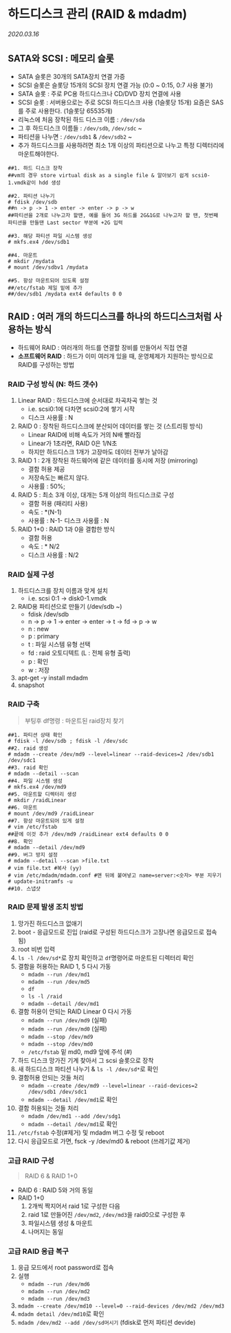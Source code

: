 # 하드디스크 관리 (RAID & mdadm)

###### 2020.03.16

## SATA와 SCSI : 메모리 슬롯
- SATA 슬롯은 30개의 SATA장치 연결 가증
- SCSI 슬롯은 슬롯당 15개의 SCSI 장치 연결 가능 (0:0 ~ 0:15, 0:7 사용 불가)
- SATA 슬롯 : 주로 PC용 하드디스크나 CD/DVD 장치 연결에 사용
- SCSI 슬롯 : 서버용으로는 주로 SCSI 하드디스크 사용 (1슬롯당 15개)
            요즘은 SAS를 주로 사용한다. (1슬롯당 65535개)<br />
- 리눅스에 처음 장착된 하드 디스크 이름 : `/dev/sda`
- 그 후 하드디스크 이름들 : `/dev/sdb`, `/dev/sdc` ~
- 파티션을 나누면 : `/dev/sdb1` & `/dev/sdb2` ~
- 추가 하드디스크를 사용하려면 최소 1개 이상의 파티션으로 나누고 특정 디렉터리에 마운트해야한다.
```shell
##1. 하드 디스크 장착
##vm의 경우 store virtual disk as a single file & 알아보기 쉽게 scsi0-1.vmdk같이 hdd 생성

##2. 파티션 나누기
# fdisk /dev/sdb
##n -> p -> 1 -> enter -> enter -> p -> w
##파티션을 2개로 나누고자 할땐, 예를 들어 3G 하드롤 2G&1G로 나누고자 할 땐, 첫번째 파티션을 만들땐 Last sector 부분에 +2G 입력

##3. 해당 파티션 파일 시스템 생성
# mkfs.ex4 /dev/sdb1

##4. 마운트
# mkdir /mydata
# mount /dev/sdbv1 /mydata

##5. 항상 마운트되어 있도록 설정
##/etc/fstab 제일 밑에 추가
##/dev/sdb1 /mydata ext4 defaults 0 0
```

## RAID : 여러 개의 하드디스크를 하나의 하드디스크처럼 사용하는 방식
- 하드웨어 RAID : 여러개의 하드를 연결할 장비를 만들어서 직접 연결
- **소프트웨어 RAID** : 하드가 이미 여러개 있을 때, 운영체제가 지원하는 방식으로 RAID를 구성하는 방법

### RAID 구성 방식 (N: 하드 갯수)
1. Linear RAID : 하드디스크에 순서대로 차곡차곡 쌓는 것
   - i.e. scsi0:1에 다차면 scsi0:2에 쌓기 시작
   - 디스크 사용률 : N
2. RAID 0 : 장착된 하드디스크에 분산되어 데이터를 쌓는 것 (스트리핑 방식)
   - Linear RAID에 비해 속도가 거의 N배 빨라짐
   - Linear가 1초라면, RAID 0은 1/N초
   - 하지만 하드디스크 1개가 고장마도 데이터 전부가 날아감
3. RAID 1 : 2개 장착된 하드웨어에 같은 데이터를 동시에 저장 (mirroring)
   - 결함 허용 제공
   - 저장속도는 빠르지 않다.
   - 사용률 : 50%;
4. RAID 5 : 최소 3개 이상, 대개는 5개 이상의 하드디스크로 구성
   - 결함 허용 (패리티 사용)
   - 속도 : *(N-1)
   - 사용률 : N-1- 디스크 사용률 : N
5. RAID 1+0 : RAID 1과 0을 결합한 방식
   - 결함 허용
   - 속도 : * N/2
   - 디스크 사용률 : N/2

### RAID 실제 구성

1. 하드디스크를 장치 이름과 맞게 설치
   - i.e. scsi 0:1  ->  disk0-1.vmdk
2. RAID용 파티션으로 만들기 (/dev/sdb ~)
   - fdisk /dev/sdb
   - n -> p -> 1 -> enter -> enter -> t -> fd -> p -> w
   - n : new
   - p : primary
   - t : 파일 시스템 유형 선택
   - fd : raid 오토디텍트 (L : 전체 유형 출력)
   - p : 확인
   - w : 저장
3. apt-get -y install mdadm
4. snapshot

### RAID 구축
> 부팅후 df명령 : 마운트된 raid장치 찾기
```shell
##1. 파티션 상태 확인
# fdisk -l /dev/sdb ; fdisk -l /dev/sdc
##2. raid 생성
# mdadm --create /dev/md9 --level=linear --raid-devices=2 /dev/sdb1 /dev/sdc1
##3. raid 확인
# mdadm --detail --scan
##4. 파일 시스템 생성
# mkfs.ex4 /dev/md9
##5. 마운트할 디렉터리 생성
# mkdir /raidLinear
##6. 마운트
# mount /dev/md9 /raidLinear
##7. 항상 마운트되어 있게 설정
# vim /etc/fstab
##끝에 이것 추가 /dev/md9 /raidLinear ext4 defaults 0 0
##8. 확인
# mdadm --detail /dev/md9
##9. 버그 방지 설정
# mdadm --detail --scan >file.txt
# vim file.txt #복사 (yy)
# vim /etc/mdadm/mdadm.conf #맨 뒤에 붙여넣고 name=server:<숫자> 부분 지우기
# update-initramfs -u
##10. 스냅샷
```

### RAID 문제 발생 조치 방법
1. 망가진 하드디스크 없애기
2. boot - 응급모드로 진입 (raid로 구성된 하드디스크가 고장나면 응급모드로 접속됨)
3. root 비번 입력
4. `ls -l /dev/sd*`로 장치 확인하고 `df`명령어로 마운트된 디렉터리 확인
5. 결함을 허용하는 RAID 1, 5 다시 가동
    - `mdadm --run /dev/md1`
    - `mdadm --run /dev/md5`
    - `df`
    - `ls -l /raid`
    - `mdadm --detail /dev/md1`
6. 결함 허용이 안되는 RAID Linear 0 다시 가동
    - `mdadm --run /dev/md9` (실패)
    - `mdadm --run /dev/md0` (실패)
    - `mdadm --stop /dev/md9`
    - `mdadm --stop /dev/md0`
    - `/etc/fstab` 밑 md0, md9 앞에 주석 (#)
7. 하드 디스크 망가진 기계 찾아서 그 scsi 슬롯으로 장착
8. 새 하드디스크 파티션 나누기 & `ls -l /dev/sd*`로 확인
9. 결함허용 안되는 것들 처리
    - `mdadm --create /dev/md9 --level=linear --raid-devices=2 /dev/sdb1 /dev/sdc1`
    - `mdadm --detail /dev/md1`로 확인
10. 결함 허용되는 것들 처리
    - `mdadm /dev/md1 --add /dev/sdg1`
    - `mdadm --detail /dev/md1`로 확인
11. `/etc/fstab` 수정(#제거) 및 mdadm 버그 수정 및 reboot
12. 다시 응급모드로 가면, fsck -y /dev/md0 & reboot (쓰레기값 제거)


### 고급 RAID 구성
> RAID 6 & RAID 1+0
- RAID 6 : RAID 5와 거의 동일 
- RAID 1+0
  1. 2개씩 짝지어서 raid 1로 구성한 다음
  2. raid 1로 만들어진 `/dev/md2`, `/dev/md3`을 raid0으로 구성한 후
  3. 파일시스템 생성 & 마운트
  4. 나머지는 동일
   

### 고급 RAID 응급 복구
1. 응급 모드에서 root password로 접속
2. 실행
   - `mdadm --run /dev/md6`
   - `mdadm --run /dev/md2`
   - `mdadm --run /dev/md3`
3. `mdadm --create /dev/md10 --level=0 --raid-devices /dev/md2 /dev/md3`
4. `mdadm detail /dev/md10`로 확인
5. `mdadm /dev/md2 --add /dev/sd머시기` (fdisk로 먼저 파티션 devide)